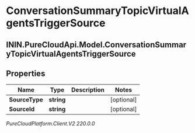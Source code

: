 # ConversationSummaryTopicVirtualAgentsTriggerSource

## ININ.PureCloudApi.Model.ConversationSummaryTopicVirtualAgentsTriggerSource

## Properties

|Name | Type | Description | Notes|
|------------ | ------------- | ------------- | -------------|
| **SourceType** | **string** |  | [optional] |
| **SourceId** | **string** |  | [optional] |



_PureCloudPlatform.Client.V2 220.0.0_

